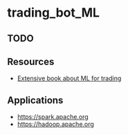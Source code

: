 # trading_bot_ML



## TODO



## Resources
- [Extensive book about ML for trading](https://github.com/stefan-jansen/machine-learning-for-trading)


## Applications
- https://spark.apache.org
- https://hadoop.apache.org
